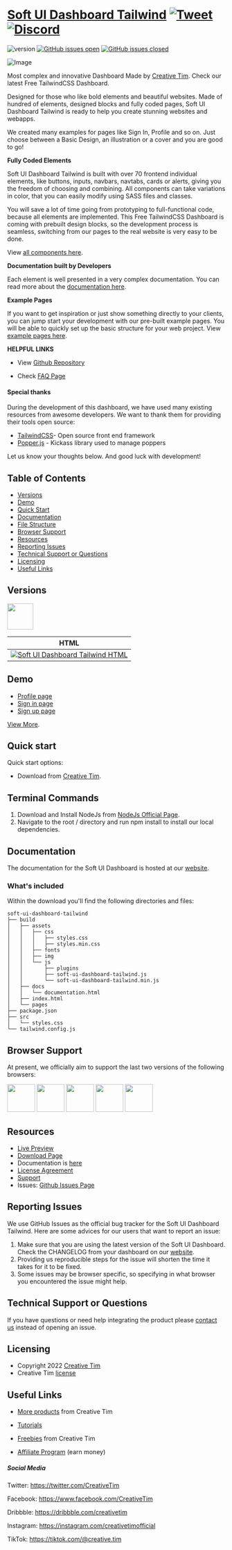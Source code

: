 # [Soft UI Dashboard Tailwind](http://demos.creative-tim.com/soft-ui-dashboard-tailwind/pages/dashboard.html?ref=readme-sudt) [![Tweet](https://img.shields.io/twitter/url/http/shields.io.svg?style=social&logo=twitter)](https://twitter.com/intent/tweet?url=https://www.creative-tim.com/product/soft-ui-dashboard-tailwind&text=Check%20Soft%20UI%20Dashboard%20Tailwind%20made%20by%20@CreativeTim%20#webdesign%20#dashboard%20#softdesign%20#html%20https://www.creative-tim.com/product/soft-ui-dashboard-tailwind) [![Discord](https://badgen.net/badge/icon/discord?icon=discord&label)](https://discord.gg/FhCJCaHdQa)

![version](https://img.shields.io/badge/version-1.0.1-blue.svg) [![GitHub issues open](https://img.shields.io/github/issues/creativetimofficial/soft-ui-dashboard-tailwind.svg)](https://github.com/creativetimofficial/soft-ui-dashboard-tailwind/issues?q=is%3Aopen+is%3Aissue) [![GitHub issues closed](https://img.shields.io/github/issues-closed-raw/creativetimofficial/soft-ui-dashboard-tailwind.svg)](https://github.com/creativetimofficial/soft-ui-dashboard-tailwind/issues?q=is%3Aissue+is%3Aclosed)

![Image](https://raw.githubusercontent.com/creativetimofficial/public-assets/master/soft-ui-dashboard/soft-ui-dashboard-tailwind.jpg)

Most complex and innovative Dashboard Made by [Creative Tim](https://creative-tim.com/). Check our latest Free TailwindCSS Dashboard.

Designed for those who like bold elements and beautiful websites. Made of hundred of elements, designed blocks and fully coded pages, Soft UI Dashboard Tailwind is ready to help you create stunning websites and webapps.

We created many examples for pages like Sign In, Profile and so on. Just choose between a Basic Design, an illustration or a cover and you are good to go!

**Fully Coded Elements**

Soft UI Dashboard Tailwind is built with over 70 frontend individual elements, like buttons, inputs, navbars, navtabs, cards or alerts, giving you the freedom of choosing and combining. All components can take variations in color, that you can easily modify using SASS files and classes.

You will save a lot of time going from prototyping to full-functional code, because all elements are implemented.
This Free TailwindCSS Dashboard is coming with prebuilt design blocks, so the development process is seamless,
switching from our pages to the real website is very easy to be done.

View [all components here](https://www.creative-tim.com/learning-lab/tailwind/alerts/soft-ui-dashboard?ref=readme-sudt).

**Documentation built by Developers**

Each element is well presented in a very complex documentation.
You can read more about the <a href="https://www.creative-tim.com/learning-lab/tailwind/quick-start/soft-ui-dashboard" target="_blank">documentation here</a>.

**Example Pages**

If you want to get inspiration or just show something directly to your clients,
you can jump start your development with our pre-built example pages. You will be able
to quickly set up the basic structure for your web project.
View <a href="https://demos.creative-tim.com/soft-ui-dashboard-tailwind/pages/dashboard.html" target="_blank">example pages here</a>.

**HELPFUL LINKS**

- View <a href="https://github.com/creativetimofficial/soft-ui-dashboard-tailwind" target="_blank">Github Repository</a>

- Check <a href="https://www.creative-tim.com/faq" target="_blank">FAQ Page</a>

#### Special thanks
During the development of this dashboard, we have used many existing resources from awesome developers. We want to thank them for providing their tools open source:
- [TailwindCSS](https://tailwindcss.com/)- Open source front end framework
- [Popper.js](https://popper.js.org/) - Kickass library used to manage poppers

Let us know your thoughts below. And good luck with development!

## Table of Contents

* [Versions](#versions)
* [Demo](#demo)
* [Quick Start](#quick-start)
* [Documentation](#documentation)
* [File Structure](#file-structure)
* [Browser Support](#browser-support)
* [Resources](#resources)
* [Reporting Issues](#reporting-issues)
* [Technical Support or Questions](#technical-support-or-questions)
* [Licensing](#licensing)
* [Useful Links](#useful-links)

## Versions

[<img src="https://s3.amazonaws.com/creativetim_bucket/github/html.png" width="60" height="60" />](https://www.creative-tim.com/product/soft-ui-dashboard-tailwind?ref=readme-sudt)

| HTML |
| --- |
| [![Soft UI Dashboard Tailwind HTML](https://raw.githubusercontent.com/creativetimofficial/public-assets/master/soft-ui-dashboard/soft-ui-dashboard-tailwind.jpg)](http://demos.creative-tim.com/soft-ui-dashboard-tailwind/pages/dashboard.html?ref=readme-sudt)

## Demo

- [Profile page](http://demos.creative-tim.com/soft-ui-dashboard-tailwind/pages/profile.html?ref=readme-sudt)
- [Sign in page](http://demos.creative-tim.com/soft-ui-dashboard-tailwind/pages/sign-in.html?ref=readme-sudt)
- [Sign up page](https://demos.creative-tim.com/soft-ui-dashboard-tailwind/pages/sign-up.html?ref=readme-sudt)

[View More](https://demos.creative-tim.com/soft-ui-dashboard-tailwind/pages/dashboard.html?ref=readme-sudt).

## Quick start

Quick start options:

- Download from [Creative Tim](https://www.creative-tim.com/product/soft-ui-dashboard-tailwind?ref=readme-sudt).

## Terminal Commands

1. Download and Install NodeJs from [NodeJs Official Page](https://nodejs.org/en/download/).
2. Navigate to the root / directory and run npm install to install our local dependencies.

## Documentation
The documentation for the Soft UI Dashboard is hosted at our [website](https://www.creative-tim.com/learning-lab/tailwind/quick-start/soft-ui-dashboard-tailwind?ref=readme-sudt).

### What's included

Within the download you'll find the following directories and files:

```
soft-ui-dashboard-tailwind
├── build
│   ├── assets
│   │   ├── css
│   │   │   ├── styles.css
│   │   │   ├── styles.min.css
│   │   ├── fonts
│   │   ├── img
│   │   └── js
│   │       ├── plugins
│   │       ├── soft-ui-dashboard-tailwind.js
│   │       └── soft-ui-dashboard-tailwind.min.js
│   ├── docs
│   │   └── documentation.html
│   ├── index.html
│   └── pages
├── package.json
├── src
│   └── styles.css
└── tailwind.config.js

```

## Browser Support

At present, we officially aim to support the last two versions of the following browsers:

<img src="https://s3.amazonaws.com/creativetim_bucket/github/browser/chrome.png" width="64" height="64"> <img src="https://s3.amazonaws.com/creativetim_bucket/github/browser/firefox.png" width="64" height="64"> <img src="https://s3.amazonaws.com/creativetim_bucket/github/browser/edge.png" width="64" height="64"> <img src="https://s3.amazonaws.com/creativetim_bucket/github/browser/safari.png" width="64" height="64"> <img src="https://s3.amazonaws.com/creativetim_bucket/github/browser/opera.png" width="64" height="64">

## Resources
- [Live Preview](https://demos.creative-tim.com/soft-ui-dashboard-tailwind/pages/dashboard.html?ref=readme-sudt)
- [Download Page](https://www.creative-tim.com/product/soft-ui-dashboard-tailwind?ref=readme-sudt)
- Documentation is [here](https://www.creative-tim.com/learning-lab/tailwind/quick-start/soft-ui-dashboard?ref=readme-sudt)
- [License Agreement](https://www.creative-tim.com/license?ref=readme-sudt)
- [Support](https://www.creative-tim.com/contact-us?ref=readme-sudt)
- Issues: [Github Issues Page](https://github.com/creativetimofficial/soft-ui-dashboard-tailwind/issues)

## Reporting Issues
We use GitHub Issues as the official bug tracker for the Soft UI Dashboard Tailwind. Here are some advices for our users that want to report an issue:

1. Make sure that you are using the latest version of the Soft UI Dashboard. Check the CHANGELOG from your dashboard on our [website](https://www.creative-tim.com/product/soft-ui-dashboard-tailwind?ref=readme-sudt).
2. Providing us reproducible steps for the issue will shorten the time it takes for it to be fixed.
3. Some issues may be browser specific, so specifying in what browser you encountered the issue might help.

## Technical Support or Questions

If you have questions or need help integrating the product please [contact us](https://www.creative-tim.com/contact-us?ref=readme-sudt) instead of opening an issue.

## Licensing

- Copyright 2022 [Creative Tim](https://www.creative-tim.com?ref=readme-sudt)
- Creative Tim [license](https://www.creative-tim.com/license?ref=readme-sudt)

## Useful Links

- [More products](https://www.creative-tim.com/templates?ref=readme-sudt) from Creative Tim

- [Tutorials](https://www.youtube.com/channel/UCVyTG4sCw-rOvB9oHkzZD1w)

- [Freebies](https://www.creative-tim.com/bootstrap-themes/free?ref=readme-sudt) from Creative Tim

- [Affiliate Program](https://www.creative-tim.com/affiliates/new?ref=readme-sudt) (earn money)

##### Social Media

Twitter: <https://twitter.com/CreativeTim>

Facebook: <https://www.facebook.com/CreativeTim>

Dribbble: <https://dribbble.com/creativetim>

Instagram: <https://instagram.com/creativetimofficial>

TikTok: <https://tiktok.com/@creative.tim>
